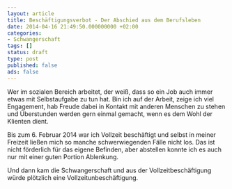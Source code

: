 ```yaml
---
layout: article
title: Beschäftigungsverbot - Der Abschied aus dem Berufsleben
date: 2014-04-16 21:49:50.000000000 +02:00
categories:
- Schwangerschaft
tags: []
status: draft
type: post
published: false
ads: false
---
```

Wer im sozialen Bereich arbeitet, der weiß, dass so ein Job auch immer etwas mit Selbstaufgabe zu tun hat. Bin ich auf der Arbeit, zeige ich viel Engagement, hab Freude dabei in Kontakt mit anderen Menschen zu stehen und Überstunden werden gern einmal gemacht, wenn es dem Wohl der Klienten dient.

Bis zum 6. Februar 2014 war ich Vollzeit beschäftigt und selbst in meiner Freizeit ließen mich so manche schwerwiegenden Fälle nicht los. Das ist nicht förderlich für das eigene Befinden, aber abstellen konnte ich es auch nur mit einer guten Portion Ablenkung.

Und dann kam die Schwangerschaft und aus der Vollzeitbeschäftigung würde plötzlich eine Vollzeitunbeschäftigung.


